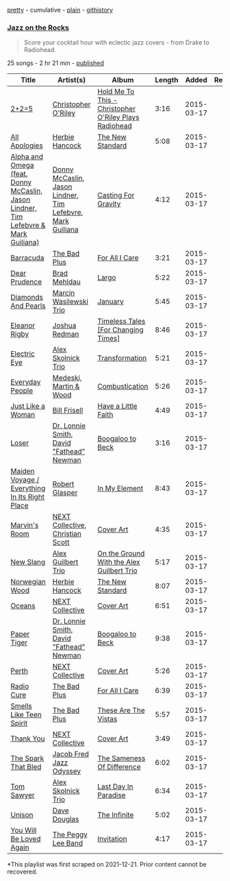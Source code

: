 [pretty](/playlists/pretty/6juf9A1KL8naPZFa2YngsM.md) - cumulative - [plain](/playlists/plain/6juf9A1KL8naPZFa2YngsM) - [githistory](https://github.githistory.xyz/mackorone/spotify-playlist-archive/blob/main/playlists/plain/6juf9A1KL8naPZFa2YngsM)

### [Jazz on the Rocks](https://open.spotify.com/playlist/6juf9A1KL8naPZFa2YngsM)

> Score your cocktail hour with eclectic jazz covers \- from Drake to Radiohead.

25 songs - 2 hr 21 min - [published](https://open.spotify.com/playlist/6ABMhQsfWpPmoePmdcE17a)

| Title | Artist(s) | Album | Length | Added | Removed |
|---|---|---|---|---|---|
| [2+2=5](https://open.spotify.com/track/122prnK6M1FrzsamleiWyL) | [Christopher O'Riley](https://open.spotify.com/artist/70sTS2TfD7x40e01or0h2I) | [Hold Me To This \- Christopher O'Riley Plays Radiohead](https://open.spotify.com/album/3JOS4so1j6zkueSlT2q5R0) | 3:16 | 2015-03-17 |  |
| [All Apologies](https://open.spotify.com/track/3xA8CCfAh4d81VtPIZA9xK) | [Herbie Hancock](https://open.spotify.com/artist/2ZvrvbQNrHKwjT7qfGFFUW) | [The New Standard](https://open.spotify.com/album/1eyEiGNcBUytqA9OgU0dSp) | 5:08 | 2015-03-17 |  |
| [Alpha and Omega \(feat\. Donny McCaslin, Jason Lindner, Tim Lefebvre & Mark Guiliana\)](https://open.spotify.com/track/6Ii9YNIFXPoO6yeoP13VqT) | [Donny McCaslin](https://open.spotify.com/artist/1CS1JV6wZUIf5hbsWoiH1M), [Jason Lindner](https://open.spotify.com/artist/7IyxbbSUjUQVIembL68zvy), [Tim Lefebvre](https://open.spotify.com/artist/0f92BXRSv36fG7o3QxCQ38), [Mark Guiliana](https://open.spotify.com/artist/798TUNb6IfpsZzMkkzVGu1) | [Casting For Gravity](https://open.spotify.com/album/55hCIHAndPwfVM9mWivwEV) | 4:12 | 2015-03-17 |  |
| [Barracuda](https://open.spotify.com/track/77iB5tZdSg2LJabUtzKyaS) | [The Bad Plus](https://open.spotify.com/artist/5qOfTfMzTj2dvvpWKzIFk6) | [For All I Care](https://open.spotify.com/album/3CGYqqKu94N6TBohkL35OV) | 3:21 | 2015-03-17 |  |
| [Dear Prudence](https://open.spotify.com/track/0wjfTfh7VSiE6Jatrfuz7U) | [Brad Mehldau](https://open.spotify.com/artist/2vI9KFm0fwSfPrpEgOeIbq) | [Largo](https://open.spotify.com/album/7i4wN3UGvFhr663Hpjgscx) | 5:22 | 2015-03-17 |  |
| [Diamonds And Pearls](https://open.spotify.com/track/5IZ9bSLdTQlh3bFevTcnnl) | [Marcin Wasilewski Trio](https://open.spotify.com/artist/2UGL8QDKTSVXMqZqQR8DRL) | [January](https://open.spotify.com/album/5nizuls1o8fJQ0S5xR3WZM) | 5:45 | 2015-03-17 |  |
| [Eleanor Rigby](https://open.spotify.com/track/4q5KE7ma9YYDNg18K3KKyU) | [Joshua Redman](https://open.spotify.com/artist/3uaHfXYx9Fh4HjqMbrWn5S) | [Timeless Tales \[For Changing Times\]](https://open.spotify.com/album/0yioztetjswvCXmqn91t0s) | 8:46 | 2015-03-17 |  |
| [Electric Eye](https://open.spotify.com/track/2x4sJOJGqnv2BohyZM0n7a) | [Alex Skolnick Trio](https://open.spotify.com/artist/5oCKnvreEcSDVSVgYXbZX4) | [Transformation](https://open.spotify.com/album/6KzkLUpVEvkCaeAONG0Ixs) | 5:21 | 2015-03-17 |  |
| [Everyday People](https://open.spotify.com/track/6iAMvOEe8utnjY1iz5nf6A) | [Medeski, Martin & Wood](https://open.spotify.com/artist/2Hg4SUNDuIn8xIidz9GxFw) | [Combustication](https://open.spotify.com/album/409EgDFqusiF1kmmm3NBzN) | 5:26 | 2015-03-17 |  |
| [Just Like a Woman](https://open.spotify.com/track/5mbM2UTqajXsf4aslVVKka) | [Bill Frisell](https://open.spotify.com/artist/3SONlwqLIP2GtaMh9pLYe5) | [Have a Little Faith](https://open.spotify.com/album/6oMlklL1QnJFf0gBw1VZix) | 4:49 | 2015-03-17 |  |
| [Loser](https://open.spotify.com/track/0lUUoFhb6ulRwl2EEmFvKf) | [Dr\. Lonnie Smith](https://open.spotify.com/artist/1ZpPJRe9erwiWi548SKVyn), [David "Fathead" Newman](https://open.spotify.com/artist/5OPNYwuIto3q4ac46rIIZC) | [Boogaloo to Beck](https://open.spotify.com/album/5kyJQJqRYP2TlCtvwprAkf) | 3:16 | 2015-03-17 |  |
| [Maiden Voyage / Everything In Its Right Place](https://open.spotify.com/track/0jyXW8hxeIzX4QwznqVT0E) | [Robert Glasper](https://open.spotify.com/artist/5cM1PvItlR21WUyBnsdMcn) | [In My Element](https://open.spotify.com/album/7M4DuL9Z6JqcNapcOUTPNS) | 8:43 | 2015-03-17 |  |
| [Marvin's Room](https://open.spotify.com/track/1gqmBnflqtlG7FPuX7YLRQ) | [NEXT Collective](https://open.spotify.com/artist/5gPRG5WCvpC26dNz3FsjiB), [Christian Scott](https://open.spotify.com/artist/5O96jqCUfrTJcS06REFtmX) | [Cover Art](https://open.spotify.com/album/0Fg3DVSBocIzxeibNva9ZM) | 4:35 | 2015-03-17 |  |
| [New Slang](https://open.spotify.com/track/68fACc0QXx6B43agA2EQ6X) | [Alex Guilbert Trio](https://open.spotify.com/artist/6lpeTZ5BR731GlouwrHY3n) | [On the Ground With the Alex Guilbert Trio](https://open.spotify.com/album/1nw5UJVa0soJTPa0pi5Tek) | 5:17 | 2015-03-17 |  |
| [Norwegian Wood](https://open.spotify.com/track/4sHqA2YvJiPsOQbP63LtbW) | [Herbie Hancock](https://open.spotify.com/artist/2ZvrvbQNrHKwjT7qfGFFUW) | [The New Standard](https://open.spotify.com/album/1eyEiGNcBUytqA9OgU0dSp) | 8:07 | 2015-03-17 |  |
| [Oceans](https://open.spotify.com/track/09b990ioQfWzdjjOzzP8JR) | [NEXT Collective](https://open.spotify.com/artist/5gPRG5WCvpC26dNz3FsjiB) | [Cover Art](https://open.spotify.com/album/0Fg3DVSBocIzxeibNva9ZM) | 6:51 | 2015-03-17 |  |
| [Paper Tiger](https://open.spotify.com/track/0QPQZx5r1Lbb83HcmpTOl6) | [Dr\. Lonnie Smith](https://open.spotify.com/artist/1ZpPJRe9erwiWi548SKVyn), [David "Fathead" Newman](https://open.spotify.com/artist/5OPNYwuIto3q4ac46rIIZC) | [Boogaloo to Beck](https://open.spotify.com/album/5kyJQJqRYP2TlCtvwprAkf) | 9:38 | 2015-03-17 |  |
| [Perth](https://open.spotify.com/track/3bsZFr3VvH6EhvmGtdezBP) | [NEXT Collective](https://open.spotify.com/artist/5gPRG5WCvpC26dNz3FsjiB) | [Cover Art](https://open.spotify.com/album/0Fg3DVSBocIzxeibNva9ZM) | 5:26 | 2015-03-17 |  |
| [Radio Cure](https://open.spotify.com/track/3iM3KVTYajqqdXwGzRfwV4) | [The Bad Plus](https://open.spotify.com/artist/5qOfTfMzTj2dvvpWKzIFk6) | [For All I Care](https://open.spotify.com/album/3CGYqqKu94N6TBohkL35OV) | 6:39 | 2015-03-17 |  |
| [Smells Like Teen Spirit](https://open.spotify.com/track/6RoModa3txoHpxBtJMwnv2) | [The Bad Plus](https://open.spotify.com/artist/5qOfTfMzTj2dvvpWKzIFk6) | [These Are The Vistas](https://open.spotify.com/album/3iVI9khuzGp8ohGEJLUi6Q) | 5:57 | 2015-03-17 |  |
| [Thank You](https://open.spotify.com/track/5wUSAXsnPZie65CxKl7i2w) | [NEXT Collective](https://open.spotify.com/artist/5gPRG5WCvpC26dNz3FsjiB) | [Cover Art](https://open.spotify.com/album/0Fg3DVSBocIzxeibNva9ZM) | 3:49 | 2015-03-17 |  |
| [The Spark That Bled](https://open.spotify.com/track/4Yb6MlwjmhUeDdRpWAlljO) | [Jacob Fred Jazz Odyssey](https://open.spotify.com/artist/0Ol6j669eSIMiClmrydbyx) | [The Sameness Of Difference](https://open.spotify.com/album/5UehDYehFqrCFXYjfErD7F) | 6:02 | 2015-03-17 |  |
| [Tom Sawyer](https://open.spotify.com/track/7780jqSvhrI9HGZIaGZJfX) | [Alex Skolnick Trio](https://open.spotify.com/artist/5oCKnvreEcSDVSVgYXbZX4) | [Last Day In Paradise](https://open.spotify.com/album/2s8FbWHSHhcUjVKmcDD5wu) | 6:34 | 2015-03-17 |  |
| [Unison](https://open.spotify.com/track/2mvWYHKmMf5uXcfDBIPots) | [Dave Douglas](https://open.spotify.com/artist/3SQrLX0O6RbBjmSIkwCgJb) | [The Infinite](https://open.spotify.com/album/6pp3txA4BD0zSbB1Mzrh8e) | 5:02 | 2015-03-17 |  |
| [You Will Be Loved Again](https://open.spotify.com/track/1WPgIbYONt8j7804FMVyka) | [The Peggy Lee Band](https://open.spotify.com/artist/1hlImRLr5wgG7I8nPQ0ZnE) | [Invitation](https://open.spotify.com/album/6FAkbfW9fMwzR6hWCGDA7r) | 4:17 | 2015-03-17 |  |

\*This playlist was first scraped on 2021-12-21. Prior content cannot be recovered.
